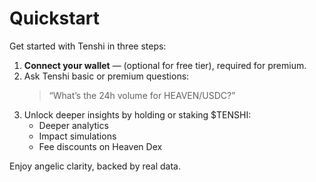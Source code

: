 # Quickstart

Get started with Tenshi in three steps:

1. **Connect your wallet** — (optional for free tier), required for premium.  
2. Ask Tenshi basic or premium questions:  
   > “What’s the 24h volume for HEAVEN/USDC?”  
3. Unlock deeper insights by holding or staking $TENSHI:  
   - Deeper analytics  
   - Impact simulations  
   - Fee discounts on Heaven Dex  

Enjoy angelic clarity, backed by real data.
